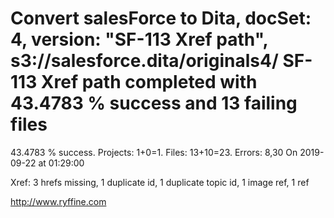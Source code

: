 # Convert salesForce to Dita, docSet: 4, version: "SF-113 Xref path", s3://salesforce.dita/originals4/ SF-113 Xref path completed with 43.4783 % success and 13 failing files

43.4783 % success. Projects: 1+0=1.  Files: 13+10=23. Errors: 8,30  On 2019-09-22 at 01:29:00

Xref: 3 hrefs missing, 1 duplicate id, 1 duplicate topic id, 1 image ref, 1 ref



http://www.ryffine.com
